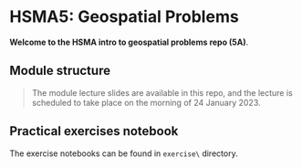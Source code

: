# HSMA5: Geospatial Problems


**Welcome to the HSMA intro to geospatial problems repo (5A)**.

## Module structure

> The module lecture slides are available in this repo, and the lecture is scheduled to take place on the morning of 24 January 2023.

## Practical exercises notebook

The exercise notebooks can be found in `exercise\` directory.
